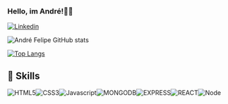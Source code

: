 ### Hello, im André!👋😀


[![Linkedin](https://img.shields.io/badge/LinkedIn-0077B5?style=for-the-badge&logo=linkedin&logoColor=white)](https://www.linkedin.com/in/andremacfelipe/)

![André Felipe GitHub stats](https://github-readme-stats.vercel.app/api?username=andremacfelipe&show_icons=true&theme=dracula)



[![Top Langs](https://github-readme-stats.vercel.app/api/top-langs/?username=andremacfelipe&layout=compact&theme=dark)](https://github.com/anuraghazra/github-readme-stats)


## 🚀 Skills

<div style="display:flex"> <br/>
    <img alt="HTML5" src="https://img.shields.io/badge/HTML5-E34F26?style=for-the-badge&logo=html5&logoColor=white"/>
    <img alt="CSS3" src="https://img.shields.io/badge/CSS3-1572B6?style=for-the-badge&logo=css3&logoColor=white"/>
    <img alt="Javascript" src="https://img.shields.io/badge/JavaScript-F7DF1E?style=for-the-badge&logo=javascript&logoColor=black"/>
    <img alt="MONGODB" src="https://img.shields.io/badge/MongoDB-4EA94B?style=for-the-badge&logo=mongodb&logoColor=white" />
    <img alt="EXPRESS" src="https://img.shields.io/badge/Express.js-404D59?style=for-the-badge"/> 
    <img alt="REACT" src="https://img.shields.io/badge/React-20232A?style=for-the-badge&logo=react&logoColor=61DAFB"/> 
    <img alt="Node" src="https://img.shields.io/badge/Node.js-43853D?style=for-the-badge&logo=node.js&logoColor=white"/> 
</div>
